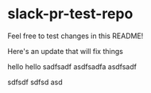 # slack-pr-test-repo

Feel free to test changes in this README!

Here's an update that will fix things

hello
hello
sadfsadf
asdfsadfa
asdfsadf

sdfsdf
sdfsd
asd
